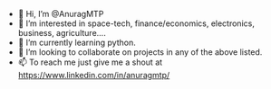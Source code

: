 - 👋 Hi, I’m @AnuragMTP
- 👀 I’m interested in space-tech, finance/economics, electronics, business, agriculture....
- 🌱 I’m currently learning python.
- 💞️ I’m looking to collaborate on projects in any of the above listed.
- 📫 To reach me just give me a shout at https://www.linkedin.com/in/anuragmtp/ 

<!---
AnuragMTP/AnuragMTP is a ✨ special ✨ repository because its `README.md` (this file) appears on your GitHub profile.
You can click the Preview link to take a look at your changes.
--->
